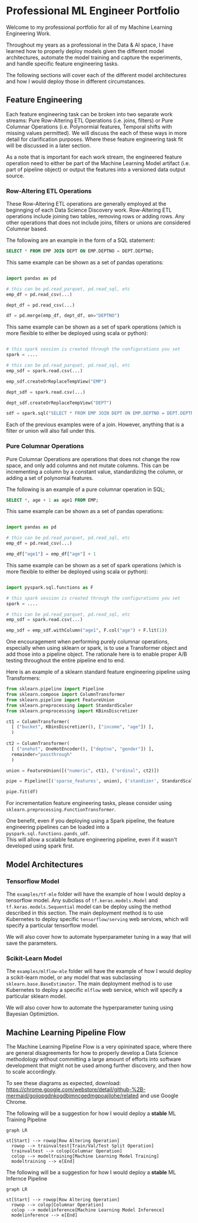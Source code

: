 # Professional ML Engineer Portfolio

Welcome to my professional portfolio for all of my Machine Learning Engineering Work.

Throughout my years as a professional in the Data & AI space, I have learned how to properly deploy models given the different model architectures, automate the model training and capture the experiments, and handle specific feature engineering tasks.

The following sections will cover each of the different model architectures and how I would deploy those in different circumstances. 

## Feature Engineering

Each feature engineering task can be broken into two separate work streams: Pure Row-Altering ETL Operations (i.e. joins, filters) or Pure Columnar Operations (i.e. Polynormial features, Temporal shifts with missing values permitted).  We will discuss the each of these ways in more detail for clarification purposes.  Where these feature engineering task fit will be discussed in a later section. 

As a note that is important for each work stream, the engineered feature operation need to either be part of the Machine Learning Model artifact (i.e. part of pipeline object) or output the features into a versioned data output source.  

### Row-Altering ETL Operations

These Row-Altering ETL operations are generally employed at the beginnging of each Data Science Discovery work.  Row-Altering ETL operations include joining two tables, removing rows or adding rows.  Any other operations that does not include joins, filters or unions are considered Columnar based.  

The following are an example in the form of a SQL statement:

``` sql
SELECT * FROM EMP JOIN DEPT ON EMP.DEPTNO = DEPT.DEPTNO;
```

This same example can be shown as a set of pandas operations:

``` python

import pandas as pd

# this can be pd.read_parquet, pd.read_sql, etc
emp_df = pd.read_csv(...)

dept_df = pd.read_csv(...)

df = pd.merge(emp_df, dept_df, on="DEPTNO")


```

This same example can be shown as a set of spark operations (which is more flexible to either be deployed using scala or python):

``` python

# this spark session is created through the configurations you set
spark = ....

# this can be pd.read_parquet, pd.read_sql, etc
emp_sdf = spark.read.csv(...)

emp_sdf.createOrReplaceTempView("EMP")

dept_sdf = spark.read.csv(...)

dept_sdf.createOrReplaceTempView("DEPT")

sdf = spark.sql("SELECT * FROM EMP JOIN DEPT ON EMP.DEPTNO = DEPT.DEPTNO")

```

Each of the previous examples were of a join.  However, anything that is a filter or union will also fall under this.

### Pure Columnar Operations

Pure Columnar Operations are operations that does not change the row space, and only add columns and not mutate columns.  This can be incrementing a column by a constant value, standardizing the column, or adding a set of polynomial features.  

The following is an example of a pure columnar operation in SQL;

``` sql
SELECT *, age + 1 as age1 FROM EMP;
```

This same example can be shown as a set of pandas operations:

``` python

import pandas as pd

# this can be pd.read_parquet, pd.read_sql, etc
emp_df = pd.read_csv(...)

emp_df["age1"] = emp_df["age"] + 1

```

This same example can be shown as a set of spark operations (which is more flexible to either be deployed using scala or python):

``` python

import pyspark.sql.functions as F

# this spark session is created through the configurations you set
spark = ....

# this can be pd.read_parquet, pd.read_sql, etc
emp_sdf = spark.read.csv(...)

emp_sdf = emp_sdf.withColumn("age1", F.col("age") + F.lit(1))

```

One encouragement when performing purely columnar operations, especially when using sklearn or spark, is to use a Transformer object and add those into a pipeline object.  The rationale here is to enable proper A/B testing throughout the entire pipeline end to end.  

Here is an example of a sklearn standard feature engineering pipeline using Transformers:

``` python 
from sklearn.pipeline import Pipeline
from sklearn.compose import ColumnTransformer
from sklearn.pipeline import FeatureUnion
from sklearn.preprocessing import StandardScaler
from sklearn.preprocessing import KBinsDiscretizer

ct1 = ColumnTransformer(
  [ ("bucket", KBinsDiscretizer(), ["income", "age"]) ],
  )
  
ct2 = ColumnTransformer(
  [ ("onehot", OneHotEncoder(), ["deptno", "gender"]) ],
  remainder="passthrough"
  )

union = FeatureUnion([("numeric", ct1), ("ordinal", ct2)])

pipe = Pipeline([('sparse_features', union), ('standizer', StandardScaler())])

pipe.fit(df)

```

For incrementation feature engineering tasks, please consider using `sklearn.preprocessing.FunctionTransformer`.

One benefit, even if you deploying using a Spark pipeline, the feature engineering pipelines can be loaded into a `pyspark.sql.functions.pands_udf`.  
This will allow a scalable feature engineering pipeline, even if it wasn't developed using spark first.  


## Model Architectures

### Tensorflow Model

The `examples/tf-mle` folder will have the example of how I would deploy a tensorflow model.  Any subclass of `tf.keras.models.Model` and `tf.keras.models.Sequential` model can be deploy using the method described in this section.  The main deployment method is to use Kubernetes to deploy specific `tensorflow/serving` web services, which will specify a particular tensorflow model.

We will also cover how to automate hyperparameter tuning in a way that will save the parameters.

### Scikit-Learn Model

The `examples/mlflow-mle` folder will have the example of how I would deploy a scikit-learn model, or any model that was subclassing `sklearn.base.BaseEstimator`.  The main deployment method is to use Kubernetes to deploy a specific `mlflow` web service, which will specify a particular sklearn model.  

We will also cover how to automate the hyperparameter tuning using Bayesian Optimiztion.  

## Machine Learning Pipeline Flow

The Machine Learning Pipeline Flow is a very opininated space, where there are general disagreements for how to properly develop a Data Science methodology without committing a large amount of efforts into software development that might not be used among further discovery, and then how to scale accordingly.  

To see these diagrams as expected, download: https://chrome.google.com/webstore/detail/github-%2B-mermaid/goiiopgdnkogdbjmncgedmgpoajilohe/related and use Google Chrome. 

The following will be a suggestion for how I would deploy a **stable** ML Training Pipeline

```mermaid
graph LR

st[Start] --> rowop[Row Altering Operation]
  rowop --> trainvaltest[Train/Val/Test Split Operation] 
  trainvaltest --> colop[Columnar Operation]
  colop --> modeltraining[Machine Learning Model Training]
  modeltraining --> e[End]

```

The following will be a suggestion for how I would deploy a **stable** ML Infernce Pipeline

```mermaid
graph LR

st[Start] --> rowop[Row Altering Operation]
  rowop --> colop[Columnar Operation] 
  colop --> modelinference[Machine Learning Model Inference]
  modelinference --> e[End]
  
```

